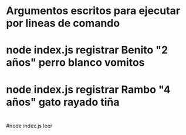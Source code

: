 # Argumentos escritos para ejecutar por lineas de comando
# node index.js registrar Benito "2 años" perro blanco vomitos
# node index.js registrar Rambo "4 años" gato rayado tiña
#
#node index.js leer

